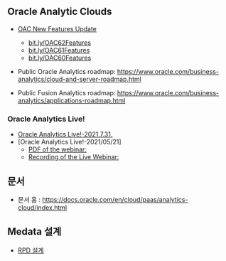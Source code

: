 ## Oracle Analytic Clouds
* [OAC New Features Update](oac_nf.md)
  * [bit.ly/OAC62Features](http://bit.ly/OAC62Features) 
  * [bit.ly/OAC61Features](http://bit.ly/OAC61Features) 
  * [bit.ly/OAC60Features](http://bit.ly/OAC60Features) 

* Public Oracle Analytics roadmap: https://www.oracle.com/business-analytics/cloud-and-server-roadmap.html
* Public Fusion Analytics roadmap: https://www.oracle.com/business-analytics/applications-roadmap.html

### Oracle Analytics Live!
* [Oracle Analytics Live!-2021.7.31.](https://www.youtube.com/watch?v=vZfehWYlLdU)
* [Oracle Analytics Live!-2021/05/21]
  * [PDF of the webinar:](https://securesites-prodapp.cec.ocp.oraclecloud.com/documents/link/LD923B16A80360DE560B18DA91926C0C2E5EF3A9B635/fileview/DC93CC668C9EC00357AA3F54E6C726ED6482623B532F/_Oracle_Analytics_Live_May_2021.pdf)
  * [Recording of the Live Webinar:](https://securesites-prodapp.cec.ocp.oraclecloud.com/documents/link/LD1A9839723FA3CE0812C7102AF1F52507F099BA4D71/fileview/DDA736D54B654ECE0E04596D7D75D7DD320654FC6F37/_Oracle_Analytics_Live_May_2021.mp4)
## 문서
* 문서 홈 : https://docs.oracle.com/en/cloud/paas/analytics-cloud/index.html
## Medata 설계
* [RPD 설계](rpd.md)
